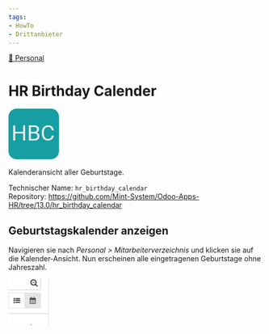 ```yaml
---
tags:
- HowTo
- Drittanbieter
---
```

[🔗 Personal](Personal.md)
# HR Birthday Calender
![](assets/icon_hr_birthday_calendar.png)

Kalenderansicht aller Geburtstage.

Technischer Name: `hr_birthday_calendar`\
Repository: <https://github.com/Mint-System/Odoo-Apps-HR/tree/13.0/hr_birthday_calendar>

## Geburtstagskalender anzeigen

Navigieren sie nach *Personal > Mitarbeiterverzeichnis* und klicken sie auf die Kalender-Ansicht. Nun erscheinen alle eingetragenen Geburtstage ohne Jahreszahl.

![](assets/Kalender-Symbol.png)